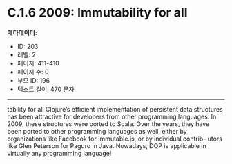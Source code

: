 # C.1.6 2009: Immutability for all

**메타데이터:**
- ID: 203
- 레벨: 2
- 페이지: 411-410
- 페이지 수: 0
- 부모 ID: 196
- 텍스트 길이: 470 문자

---

tability for all
Clojure’s efficient implementation of persistent data structures has been attractive for
developers from other programming languages. In 2009, these structures were ported
to Scala. Over the years, they have been ported to other programming languages as
well, either by organizations like Facebook for Immutable.js, or by individual contrib-
utors like Glen Peterson for Paguro in Java. Nowadays, DOP is applicable in virtually
any programming language!